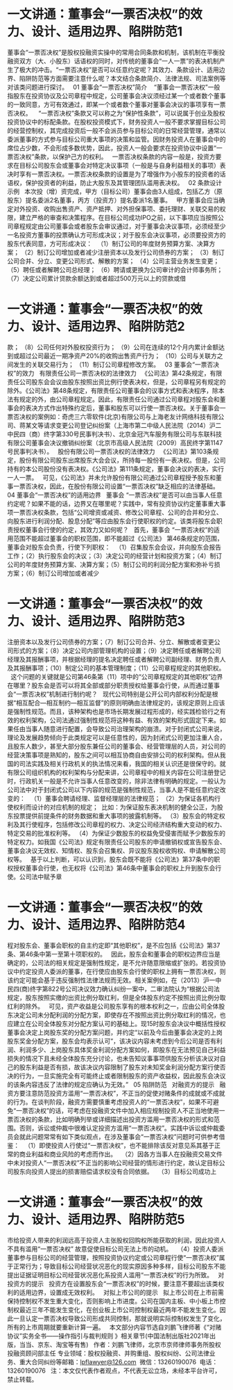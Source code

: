 # 一文讲通：董事会“一票否决权”的效力、设计、适用边界、陷阱防范1

董事会“一票否决权”是股权投融资实操中的常用合同条款和机制，该机制在平衡投融资双方（大、小股东）话语权的同时，对传统的董事会“一人一票”的表决机制产生了极大的冲击。“一票否决权”是否可以任意约定呢？其效力、条款设计、适用边界、陷阱防范等方面需要注意什么呢？本文结合条款简介、法律法规、司法案例等对该类问题进行探讨。
 
01
董事会“一票否决权”简介
 
 “董事会一票否决权”一般指股东在投资协议及公司章程中规定，公司董事会决议须经过某一个或者数个董事的一致同意，方可有效通过，即某一个或者数个董事对董事会决议的事项享有一票否决权。 
 
“一票否决权”条款又可以称之为“保护性条款”，可以说属于创业及股权投资协议中的标配条款。在股权投资模式下，财务投资人一般不要求掌握目标公司的经营控制权，其完成投资后一般不会派员参与目标公司的日常经营管理，通常以委派董事的方式参与目标公司重大事项的决策和监管。因财务投资人在董事会中的席位占少数，不会形成多数优势，因此，投资人一般会要求在投资协议中设置“一票否决权”条款，以保护己方的权利。
 
一票否决权条款的内容一般是，投资方要求在目标公司股东会或董事会对特定决议事项（一般是与自身利益相关的事项）表决时享有一票否决权。一票否决权条款的设置是为了增强作为小股东的投资者的话语权，保护投资者的利益，防止大股东及其管理团队滥用表决权。
 
02
条款设计示例
 
本次投（增）资完成，甲方（目标公司）董事会由3人组成，包括乙方（原股东）提名委派2名董事，丙方（投资方）提名委派1名董事。
 
甲方董事会应当确定对外投资、收购出售资产、资产抵押、对外担保事项、委托理财、关联交易的权限，建立严格的审查和决策程序。在目标公司成功IPO之前，以下事项应当按照公司章程规定由公司董事会或者股东会审议通过，对于董事会决议事项，必须经至少一名投资方董事的投票确认方可形成决议；对于股东会决议事项，必须要投资方的股东代表同意，方可形成决议：
 
（1）制订公司的年度财务预算方案、决算方案；
（2）制订公司增加或者减少注册资本以及发行公司债券的方案；
（3）制订公司合并、分立、变更公司形式、解散的方案；
（4）公司主营业务发生变更；
（5）聘任或者解聘公司总经理；
（6）聘请或更换为公司审计的会计师事务所；
（7）决定公司累计贷款余额达到或者超过500万元以上的贷款或借

# 一文讲通：董事会“一票否决权”的效力、设计、适用边界、陷阱防范2

款；
（8）公司任何对外股权投资行为；
（9）公司在连续的12个月内累计金额达到或超过公司最近一期净资产20%的收购出售资产行为；
（10）公司与关联方之间发生的关联交易行为；
（11）制订公司章程修改方案。
 
03
董事会“一票否决权”的效力
 
有限责任公司一票否决权的法律效力
 
《公司法》第42条规定，有限责任公司股东会会议由股东按照出资比例行使表决权，但是，公司章程另有规定的除外。《公司法》第48条规定，有限责任公司董事会的议事方式和表决程序，除本法有规定的外，由公司章程规定。因此，有限责任公司通过公司章程对股东会和董事会的表决方式作出特殊约定后，董事和股东可以行使一票否决权。关于董事会一票否决权的案例如：奇虎三六零软件(北京)有限公司与上海老友计网络科技有限公司、蒋某文等请求变更公司登记纠纷案（上海市第二中级人民法院（2014）沪二中民四（商）终字第330号民事判决书）、北京金冠汽车服务有限公司与东联科技有限公司董事会决议撤销纠纷案（北京市高级人民法院（2009）高民终字第1147号民事判决书）。
 
股份有限公司一票否决权的法律效力
 
《公司法》第103条规定，股份有限公司股东出席股东大会会议，所持每一股份有一表决权。但是，公司持有的本公司股份没有表决权。《公司法》第111条规定，董事会决议的表决，实行一人一票。
 
可见，《公司法》并未允许股份有限公司通过公司章程授予股东和董事一票否决权，因此，在股份有限公司设置“一票否决权”缺乏相应的法律基础。
 
04
董事会“一票否决权”的适用边界
 
董事会 “一票否决权”是否可以由当事人任意约定呢？如果不能的话，边界又在哪里呢？实践中，常有投资协议约定董事重大事项一票否决权条款，包括“公司增资或减资、修改公司章程、公司的合并和分立、向股东进行利润分配、股息分配”等应由股东会行使职权的约定。该类将股东会职责授权董事会行使的约定，其效力又如何呢？
 
首先，董事会 “一票否决权”的适用范围不能超过董事会的职权范围，即不能超过《公司法》 第46条规定的范围，董事会对股东会负责，行使下列职权：
 
（1）召集股东会会议，并向股东会报告工作；（2）执行股东会的决议；（3）决定公司的经营计划和投资方案；（4）制订公司的年度财务预算方案、决算方案；（5）制订公司的利润分配方案和弥补亏损方案；（6）制订公司增加或者减少

# 一文讲通：董事会“一票否决权”的效力、设计、适用边界、陷阱防范3

注册资本以及发行公司债券的方案；（7）制订公司合并、分立、解散或者变更公司形式的方案；（8）决定公司内部管理机构的设置；（9）决定聘任或者解聘公司经理及其报酬事项，并根据经理的提名决定聘任或者解聘公司副经理、财务负责人及其报酬事项；（10）制定公司的基本管理制度；（11）公司章程规定的其他职权。
 
这个问题的关键就是公司第46条第（11）项中的“公司章程规定的其他职权”边界在哪里？股东会是否可以将其全部或部分职责授权给董事会行使，从而通过董事会“一票否决权”机制进行制约呢？
 
现代公司特别是公开公司内部权利分配是根据“相互配合—相互制约—相互监督”的原则明确由法律规定的，该规定原则上应该是强制性规范。而且，该种架构也是市场长期发展过程形成的，经实践检验行之有效的权利架构，公司法通过强制性规范将这种有益、有效的架构形式固定下来。如果任由当事人随意进行配置，会导致公司治理架构的崩溃。对于封闭式公司来说，理论及发展趋势倾向于此类规定可以是任意性的，因为封闭式公司更加注重人合，且股东人数少，甚至大部分股东兼任公司的董事会、经营管理层的人员，对公司的经营决策事项是熟知的，股东之间可以相互协商自由安排公司的权利架构。但从我国的司法实践及相关行政机关的执法情况来看，我国的相关认识还是很保守的。就有限公司组织机构的权利架构与分配来讲，公司章程中的相关内容在公司注册登记时，行政机关一般是不允许当事人任意改变的，除非法律有明确的规定。一般认为公司法中对于封闭式公司以下内容的规范是强制性规范，当事人是不能任意约定改变的：
 
（1）董事会聘请经理、监督经理层的法律规范；
（2）为保证各机构行使权利而设计的对应机制的规定；
 比如：为保证股东表决机制的健全公正，为股东投票提供前提条件的财务数据和重大事项的披露机制等。
（3）股东会的特定权利及其行使程序，包括修改公司章程的权力、决定公司经济结构重大变动的权力、特定交易的批准权利等。
（4）为保证少数股东的权益免受侵害而赋予少数股东的特定权力。如我国《公司法》规定有限责任公司股东的申请撤销权或宣告股东会、董事会决议无效权、知情权、股东会召集权、异议股东股权收购权、申请解散公司权等。
 
基于以上判断，可以认识到，股东会既不能将《公司法》第37条中的职权授权董事会行使，也无权将《公司法》第46条中董事会的职权上升到股东会行使。公司法中赋予章

# 一文讲通：董事会“一票否决权”的效力、设计、适用边界、陷阱防范4

程对股东会、董事会职权的自主约定即“其他职权”，是不应包括《公司法》第37条、第46条中第一至第十项职权的。
 
因此，股东会和董事会的职权边界应当是确定的，公司法的相关规定是强制性规定，是不允许随意限缩或扩张的。若投资协议中约定投资人委派的董事，在行使应由股东会行使的职权上拥有一票否决权，则该约定可能会基于违反强制性法律法规而无效。相关案例如，在（2013）沪一中民四(商)终字第822号公司决议效力确认纠纷一案中，二审法院认为“根据公司法规定，股东按照实缴的出资比例分取红利，但是全体股东约定不按照出资比例分取红利的除外。
 
可见，资产收益是公司股东享有的根本权利之一，应由公司全体股东决定公司未分配利润的分配方案，即使存在不按照出资比例分取红利的情况，也应建立在公司全体股东对分配方案认可的基础上。现15时股东会决议中概括性授权董事会决定上岗股东奖的分配方案问题，并约定“以前及今后由董事会决定的上岗股东奖金分配方案，股东会均表示认可”，该决议内容未考虑到今后公司是否有利润、利润多少、上岗股东具体奖金利润分配方案如何，即股东在无法预见自己利益损失的情况下且未经全体股东充分讨论，也未告知议事事项供股东分析该决议对自己的股东利益是否有损，故该决议内容限制了股东对未知奖金利润分配方案行使否决的行为，一旦实施完全有可能终止或者限制股东的资产收益权，因此股东会决议的该条内容违反了法律的规定应确认为无效。”
 
05
陷阱防范
 
对融资方的提示
 
融资方要注意防范投资方滥用“一票否决权”，不正当的促使对赌条件的成就或不成就的行为。在谈判阶段，融资方需要慎重考虑投资人的“一票否决权”，如果不可避免“一票否决权”的话，可考虑在投融资文件中加入相应规制投资人不正当地使用一票否决权的条款，比如明确列举或详细描述出投资方滥用一票否决权的形式和范围。否则，诉讼或仲裁中很难认定投资方滥用“一票否决权”。实践中诉讼或仲裁委员会就此问题常常有如下类似观点，在涉及董事会“一票否决权”问题时可供参考借鉴：
 
（1）即使投资人行使过“一票否决权”，也不能排除该反对意见系其基于正常的商业利益和商业风险的考虑而作出。
 
（2）因各方当事人在投融资交易文件中未对投资人“一票否决权”不正当的影响公司经营的情形进行约定，故认定目标公司股东向投资人提出的损害赔偿请求权没有合同依据。
 
（3）目标公司成功上

# 一文讲通：董事会“一票否决权”的效力、设计、适用边界、陷阱防范5

市给投资人带来的利润远高于投资人主张股权回购权所能获取的利润，因此投资人不具有滥用“一票否决权” 故意促使目标公司无法上市的动机。
 
（4）投资人委派董事参与目标公司的经营管理，按照投资协议约定或公司章程行使“一票否决权”属于正常行为；导致目标公司经营状况恶化的现实原因多种多样，目标公司股东不能提出证据证明目标公司经营状况恶化系投资人滥用“一票否决权”的行为所致。
 
对投资方的提示
 
投资方在设置股东会“一票否决权”的时候，要注意不要超出该类权利的适用边界，设置成无效权利。
 
对拟上市公司的提示
 
拟上市公司在上市前需保持控制权不发生重大变化，否则影响上市进度。公司在国内主板、中小板上市控制权最近三年不能发生变化，在创业板上市公司控制权最近两年不能发生变化。因此一旦认定一票否决权导致公司形成共同控制，那就说明实际控制权发生了变化，所有的上市周期就要重新计算一遍。
 
本文部分内容节选自刘鹏飞律师著《“对赌协议”实务全书——操作指引与裁判规则 》相关章节(中国法制出版社2021年出版，当当、京东、淘宝等有售)
 
作者：刘鹏飞律师，北京市京师律师事务所股权投融资顾问部主任
专业领域：股权投融资、并购重组、股权纠纷、公司法律业务、重大合同纠纷等邮箱：lpflawyer@126.com  微信：13260190076  电话：13260190076
 
注：本文仅代表作者观点，不代表无讼立场，未经本平台许可，禁止转载。


